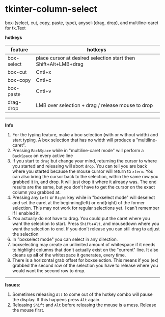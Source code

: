 # tkinter-column-select

box-(select, cut, copy, paste, type), anysel-(drag, drop), and multiline-caret for tk.Text

**hotkeys**

| feature     | hotkeys                                                         |
|-------------|-----------------------------------------------------------------|
| box-select  | place cursor at desired selection start then Shift+Alt+LMB+drag |
| box-cut     | Cntl+x                                                          |
| box-copy    | Cntl+c                                                          |
| box-paste   | Cntl+v                                                          |
| drag-drop   | LMB over selection + drag / release mouse to drop               |

--------------

**Info**
1) For the typing feature, make a box-selection (with or without width) and start typing. A box selection that has no width will produce a "multiline-caret".
2) Pressing `BackSpace` while in "multiline-caret mode" will perform a `BackSpace` on every active line
3) If you start to `drag` but change your mind, returning the cursor to where you started and releasing will abort `drop`. You can tell you are back where you started because the mouse cursor will return to `xterm`. You can also bring the cursor back to the selection, within the same row you grabbed it in, and drop. It will just drop it where it already was. The end results are the same, but you don't have to get the cursor on the exact column you grabbed at.
4) Pressing any `Left` or `Right` key while in "boxselect mode" will deselect and set the caret at the beginning(left) or end(right) of the former selection. This may not work for regular selections yet. I can't remember if I enabled it.
5) You actually do not have to drag. You could put the caret where you want the selection to start. Press `Shift`+`Alt`, and mousedown where you want the selection to end. If you don't release you can still drag to adjust the selection
6) In "boxselect mode" you can select in any direction.
7) boxselecting may create an unlimited amount of whitespace if it needs to highlight columns that don't actually exist on the "current" line. It also cleans up **all** of the whitespace it generates, every time.
8) There is a horizontal grab offset for boxselection. This means if you (ex) grabbed the second row of the selection you have to release where you would want the second row to drop.


--------------

**Issues:**

1) Sometimes releasing `Alt` to come out of the hotkey combo will pause the display. If this happens press `Alt` again. 
2) Releasing `Shift` and `Alt` before releasing the mouse is a mess. Release the mouse first.

